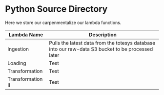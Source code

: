 # Python Source Directory

Here we store our carpenmentalize our lambda functions.

| Lambda Name       | Description                                                                                      |
| ----------------- |--------------------------------------------------------------------------------------------------|
| Ingestion         | Pulls the latest data from the totesys database into our raw-data S3 bucket to be processed later|
| Loading           | Test        |
| Transformation    | Test        |
| Transformation II | Test        |
